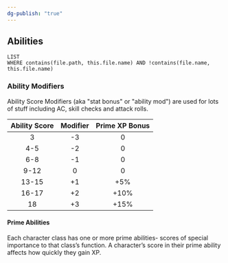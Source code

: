 ```yaml
---
dg-publish: "true"
---
```



## Abilities
```dataview
LIST
WHERE contains(file.path, this.file.name) AND !contains(file.name, this.file.name)
```

### Ability Modifiers

Ability Score Modifiers (aka "stat bonus" or "ability mod") are used for lots of stuff including AC, skill checks and attack rolls.

  
| Ability Score | Modifier | Prime XP Bonus | 
|:-------------:|:--------:|:--------------:|
|       3       |    -3    |       0        |
|      4-5      |    -2    |       0        |
|      6-8      |    -1    |       0        |
|     9-12      |    0     |       0        |
|     13-15     |    +1    |      +5%       |
|     16-17     |    +2    |      +10%      |
|      18       |    +3    |      +15%      |


#### Prime Abilities

Each character class has one or more prime abilities- scores of special importance to that class’s function. A character’s score in their prime ability affects how quickly they gain XP.

  

  


  









